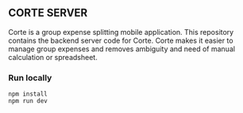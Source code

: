 ## CORTE SERVER
Corte is a group expense splitting mobile application. This repository contains the backend server code for Corte.
Corte makes it easier to manage group expenses and removes ambiguity and need of manual calculation or spreadsheet.

### Run locally
```
npm install
npm run dev
```